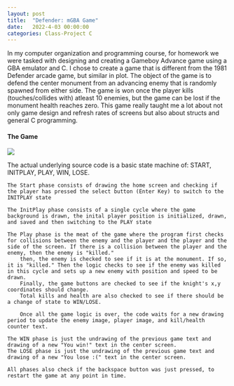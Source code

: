 ```yaml
---
layout: post
title:  "Defender: mGBA Game"
date:   2022-4-03 00:00:00
categories: Class-Project C
---
```


In my computer organization and programming course, for homework we were tasked with designing and creating a Gameboy Advance game using a GBA emulator and C. I chose to create a game that is different from the 1981 Defender arcade game, but similar in plot. The object of the game is to defend the center monument from an advancing enemy that is randomly spawned from either side. The game is won once the player kills (touches/collides with) atleast 10 enemies, but the game can be lost if the monument health reaches zero. This game really taught me a lot about not only game design and refresh rates of screens but also about structs and general C programming.


<h4>  The Game </h4>
<img src="{{'/assets/images/defender-mgba.gif' | relative_url}}" />


The actual underlying source code is a basic state machine of: START, INITPLAY, PLAY, WIN, LOSE. 

    The Start phase consists of drawing the home screen and checking if the player has pressed the select button (Enter Key) to switch to the INITPLAY state

    The InitPlay phase consists of a single cycle where the game background is drawn, the inital player position is initialized, drawn, and saved and then switching to the PLAY state

    The Play phase is the meat of the game where the program first checks for collisions between the enemy and the player and the player and the side of the screen. If there is a collision between the player and the enemy, then the enemy is "killed."
        then, the enemy is checked to see if it is at the monument. If so, it is "killed." Then the logic checks to see if the enemy was killed in this cycle and sets up a new enemy with position and speed to be drawn.
        Finally, the game buttons are checked to see if the knight's x,y coordinates should change. 
        Total kills and health are also checked to see if there should be a change of state to WIN/LOSE.

        Once all the game logic is over, the code waits for a new drawing period to update the enemy image, player image, and kill/health counter text.
    
    The WIN phase is just the undrawing of the previous game text and drawing of a new "You win!" text in the center screen.
    The LOSE phase is just the undrawing of the previous game text and drawing of a new "You lose :(" text in the center screen.

    All phases also check if the backspace button was just pressed, to restart the game at any point in time.



